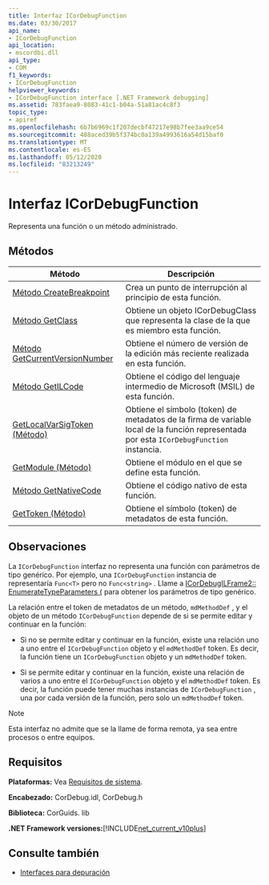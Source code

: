 ```yaml
---
title: Interfaz ICorDebugFunction
ms.date: 03/30/2017
api_name:
- ICorDebugFunction
api_location:
- mscordbi.dll
api_type:
- COM
f1_keywords:
- ICorDebugFunction
helpviewer_keywords:
- ICorDebugFunction interface [.NET Framework debugging]
ms.assetid: 783faea9-8083-41c1-b04a-51a81ac4c8f3
topic_type:
- apiref
ms.openlocfilehash: 6b7b6969c1f207decbf47217e98b7fee3aa9ce54
ms.sourcegitcommit: 488aced39b5f374bc0a139a4993616a54d15baf0
ms.translationtype: MT
ms.contentlocale: es-ES
ms.lasthandoff: 05/12/2020
ms.locfileid: "83213249"
---
```

# <a name="icordebugfunction-interface"></a>Interfaz ICorDebugFunction

Representa una función o un método administrado.  
  
## <a name="methods"></a>Métodos  
  
|Método|Descripción|  
|------------|-----------------|  
|[Método CreateBreakpoint](icordebugfunction-createbreakpoint-method.md)|Crea un punto de interrupción al principio de esta función.|  
|[Método GetClass](icordebugfunction-getclass-method.md)|Obtiene un objeto ICorDebugClass que representa la clase de la que es miembro esta función.|  
|[Método GetCurrentVersionNumber](icordebugfunction-getcurrentversionnumber-method.md)|Obtiene el número de versión de la edición más reciente realizada en esta función.|  
|[Método GetILCode](icordebugfunction-getilcode-method.md)|Obtiene el código del lenguaje intermedio de Microsoft (MSIL) de esta función.|  
|[GetLocalVarSigToken (Método)](icordebugfunction-getlocalvarsigtoken-method.md)|Obtiene el símbolo (token) de metadatos de la firma de variable local de la función representada por esta `ICorDebugFunction` instancia.|  
|[GetModule (Método)](icordebugfunction-getmodule-method.md)|Obtiene el módulo en el que se define esta función.|  
|[Método GetNativeCode](icordebugfunction-getnativecode-method.md)|Obtiene el código nativo de esta función.|  
|[GetToken (Método)](icordebugfunction-gettoken-method.md)|Obtiene el símbolo (token) de metadatos de esta función.|  
  
## <a name="remarks"></a>Observaciones  
 La `ICorDebugFunction` interfaz no representa una función con parámetros de tipo genérico. Por ejemplo, una `ICorDebugFunction` instancia de representaría `Func<T>` pero no `Func<string>` . Llame a [ICorDebugILFrame2:: EnumerateTypeParameters (](icordebugilframe2-enumeratetypeparameters-method.md) para obtener los parámetros de tipo genérico.  
  
 La relación entre el token de metadatos de un método, `mdMethodDef` , y el objeto de un método `ICorDebugFunction` depende de si se permite editar y continuar en la función:  
  
- Si no se permite editar y continuar en la función, existe una relación uno a uno entre el `ICorDebugFunction` objeto y el `mdMethodDef` token. Es decir, la función tiene un `ICorDebugFunction` objeto y un `mdMethodDef` token.  
  
- Si se permite editar y continuar en la función, existe una relación de varios a uno entre el `ICorDebugFunction` objeto y el `mdMethodDef` token. Es decir, la función puede tener muchas instancias de `ICorDebugFunction` , una por cada versión de la función, pero solo un `mdMethodDef` token.  
  
> [!NOTE]
> Esta interfaz no admite que se la llame de forma remota, ya sea entre procesos o entre equipos.  
  
## <a name="requirements"></a>Requisitos  
 **Plataformas:** Vea [Requisitos de sistema](../../get-started/system-requirements.md).  
  
 **Encabezado:** CorDebug.idl, CorDebug.h  
  
 **Biblioteca:**  CorGuids. lib  
  
 **.NET Framework versiones:**[!INCLUDE[net_current_v10plus](../../../../includes/net-current-v10plus-md.md)]  
  
## <a name="see-also"></a>Consulte también

- [Interfaces para depuración](debugging-interfaces.md)
